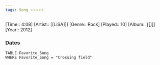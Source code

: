 ```yaml
---
tags: Song ⭐⭐⭐⭐⭐ 
---
```

[Time:: 4:08]
[Artist:: [[LiSA]]]
[Genre:: Rock]
[Played:: 10]
[Album:: [[]]]
[Year:: 2012]
### Dates
````dataview
TABLE Favorite_Song
WHERE Favorite_Song = "Crossing field"
````